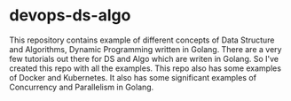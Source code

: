 # devops-ds-algo
This repository contains example of different concepts of Data Structure and Algorithms, Dynamic Programming written in Golang. There are a very few tutorials out there for DS and Algo which are writen in Golang. So I've created this repo with all the examples. This repo also has some examples of Docker and Kubernetes. It also has some significant examples of  Concurrency and Parallelism in Golang.

